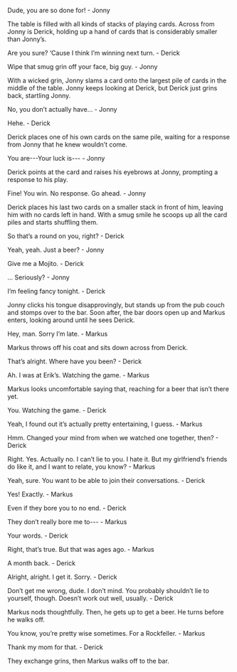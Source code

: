 Dude, you are so done for! - Jonny

The table is filled with all kinds of stacks of playing cards. Across from Jonny is Derick, holding up a hand of cards that is considerably smaller than Jonny’s.

Are you sure? ‘Cause I think I’m winning next turn. - Derick

Wipe that smug grin off your face, big guy. - Jonny

With a wicked grin, Jonny slams a card onto the largest pile of cards in the middle of the table. Jonny keeps looking at Derick, but Derick just grins back, startling Jonny.

No, you don’t actually have... - Jonny

Hehe. - Derick

Derick places one of his own cards on the same pile, waiting for a response from Jonny that he knew wouldn’t come.

You are---Your luck is--- - Jonny

Derick points at the card and raises his eyebrows at Jonny, prompting a response to his play.

Fine! You win. No response. Go ahead. - Jonny

Derick places his last two cards on a smaller stack in front of him, leaving him with no cards left in hand. With a smug smile he scoops up all the card piles and starts shuffling them.

So that’s a round on you, right? - Derick

Yeah, yeah. Just a beer? - Jonny

Give me a Mojito. - Derick

... Seriously? - Jonny

I’m feeling fancy tonight. - Derick

Jonny clicks his tongue disapprovingly, but stands up from the pub couch and stomps over to the bar. Soon after, the bar doors open up and Markus enters, looking around until he sees Derick.

Hey, man. Sorry I’m late. - Markus

Markus throws off his coat and sits down across from Derick.

That’s alright. Where have you been? - Derick

Ah. I was at Erik’s. Watching the game. - Markus

Markus looks uncomfortable saying that, reaching for a beer that isn’t there yet.

You. Watching the game. - Derick

Yeah, I found out it’s actually pretty entertaining, I guess. - Markus

Hmm. Changed your mind from when we watched one together, then? - Derick

Right. Yes. Actually no. I can’t lie to you. I hate it. But my girlfriend’s friends do like it, and I 
want to relate, you know? - Markus

Yeah, sure. You want to be able to join their conversations. - Derick

Yes! Exactly. - Markus

Even if they bore you to no end. - Derick

They don’t really bore me to--- - Markus

Your words. - Derick

Right, that’s true. But that was ages ago. - Markus

A month back. - Derick

Alright, alright. I get it. Sorry. - Derick

Don’t get me wrong, dude. I don’t mind. You probably shouldn’t lie to yourself, though. Doesn’t work out well, usually. - Derick

Markus nods thoughtfully. Then, he gets up to get a beer. He turns before he walks off.

You know, you’re pretty wise sometimes. For a Rockfeller. - Markus

Thank my mom for that. - Derick

They exchange grins, then Markus walks off to the bar.

